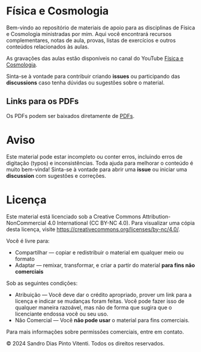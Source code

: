 # Física e Cosmologia

Bem-vindo ao repositório de materiais de apoio para as disciplinas de Física e
Cosmologia ministradas por mim. Aqui você encontrará recursos complementares, notas de
aula, provas, listas de exercícios e outros conteúdos relacionados às aulas.

As gravações das aulas estão disponíveis no canal do YouTube [Física e
Cosmologia](https://youtube.com/@vitenti?si=CyTNZltN4zxoTKrj).

Sinta-se à vontade para contribuir criando **issues** ou participando das
**discussions** caso tenha dúvidas ou sugestões sobre o material.

## Links para os PDFs
Os PDFs podem ser baixados diretamente de [PDFs](https://vitenti.github.io/Cursos/).

# Aviso

Este material pode estar incompleto ou conter erros, incluindo erros de digitação
(typos) e inconsistências. Toda ajuda para melhorar o conteúdo é muito bem-vinda!
Sinta-se à vontade para abrir uma **issue** ou iniciar uma **discussion** com sugestões
e correções.

# Licença

Este material está licenciado sob a Creative Commons Attribution-NonCommercial 4.0
International (CC BY-NC 4.0). Para visualizar uma cópia desta licença, visite
https://creativecommons.org/licenses/by-nc/4.0/.

Você é livre para:
- Compartilhar — copiar e redistribuir o material em qualquer meio ou formato
- Adaptar — remixar, transformar, e criar a partir do material **para fins não comerciais**

Sob as seguintes condições:
- Atribuição — Você deve dar o crédito apropriado, prover um link para a licença e
  indicar se mudanças foram feitas. Você pode fazer isso de qualquer maneira razoável,
  mas não de forma que sugira que o licenciante endossa você ou seu uso.
- Não Comercial — Você **não pode usar** o material para fins comerciais.

Para mais informações sobre permissões comerciais, entre em contato.

© 2024 Sandro Dias Pinto Vitenti. Todos os direitos reservados.
